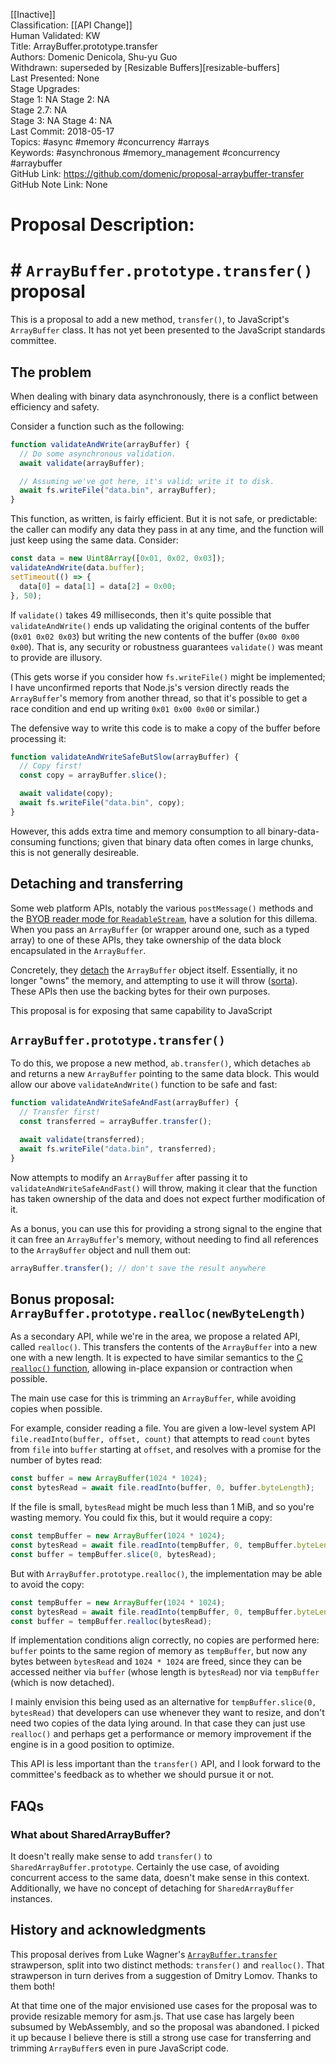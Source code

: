 [[Inactive]]<br>Classification: [[API Change]]<br>Human Validated: KW<br>Title: ArrayBuffer.prototype.transfer<br>Authors: Domenic Denicola, Shu-yu Guo<br>Withdrawn: superseded by [Resizable Buffers][resizable-buffers]<br>Last Presented: None<br>Stage Upgrades:<br>Stage 1: NA
Stage 2: NA  
Stage 2.7: NA  
Stage 3: NA
Stage 4: NA<br>Last Commit: 2018-05-17<br>Topics: #async #memory #concurrency #arrays<br>Keywords: #asynchronous #memory_management #concurrency  #arraybuffer <br>GitHub Link: https://github.com/domenic/proposal-arraybuffer-transfer <br>GitHub Note Link: None
# Proposal Description:
# # `ArrayBuffer.prototype.transfer()` proposal

This is a proposal to add a new method, `transfer()`, to JavaScript's `ArrayBuffer` class. It has not yet been presented to the JavaScript standards committee.

## The problem

When dealing with binary data asynchronously, there is a conflict between efficiency and safety.

Consider a function such as the following:

```js
function validateAndWrite(arrayBuffer) {
  // Do some asynchronous validation.
  await validate(arrayBuffer);

  // Assuming we've got here, it's valid; write it to disk.
  await fs.writeFile("data.bin", arrayBuffer);
}
```

This function, as written, is fairly efficient. But it is not safe, or predictable: the caller can modify any data they pass in at any time, and the function will just keep using the same data. Consider:

```js
const data = new Uint8Array([0x01, 0x02, 0x03]);
validateAndWrite(data.buffer);
setTimeout(() => {
  data[0] = data[1] = data[2] = 0x00;
}, 50);
```

If `validate()` takes 49 milliseconds, then it's quite possible that `validateAndWrite()` ends up validating the original contents of the buffer (`0x01 0x02 0x03`) but writing the new contents of the buffer (`0x00 0x00 0x00`). That is, any security or robustness guarantees `validate()` was meant to provide are illusory.

(This gets worse if you consider how `fs.writeFile()` might be implemented; I have unconfirmed reports that Node.js's version directly reads the `ArrayBuffer`'s memory from another thread, so that it's possible to get a race condition and end up writing `0x01 0x00 0x00` or similar.)

The defensive way to write this code is to make a copy of the buffer before processing it:

```js
function validateAndWriteSafeButSlow(arrayBuffer) {
  // Copy first!
  const copy = arrayBuffer.slice();

  await validate(copy);
  await fs.writeFile("data.bin", copy);
}
```

However, this adds extra time and memory consumption to all binary-data-consuming functions; given that binary data often comes in large chunks, this is not generally desireable.

## Detaching and transferring

Some web platform APIs, notably the various `postMessage()` methods and the [BYOB reader mode for `ReadableStream`](https://streams.spec.whatwg.org/#example-manual-read-bytes), have a solution for this dillema. When you pass an `ArrayBuffer` (or wrapper around one, such as a typed array) to one of these APIs, they take ownership of the data block encapsulated in the `ArrayBuffer`.

Concretely, they [detach](https://tc39.github.io/ecma262/#sec-detacharraybuffer) the `ArrayBuffer` object itself. Essentially, it no longer "owns" the memory, and attempting to use it will throw ([sorta](https://github.com/tc39/ecma262/issues/678)). These APIs then use the backing bytes for their own purposes.

This proposal is for exposing that same capability to JavaScript

## `ArrayBuffer.prototype.transfer()`

To do this, we propose a new method, `ab.transfer()`, which detaches `ab` and returns a new `ArrayBuffer` pointing to the same data block. This would allow our above `validateAndWrite()` function to be safe and fast:

```js
function validateAndWriteSafeAndFast(arrayBuffer) {
  // Transfer first!
  const transferred = arrayBuffer.transfer();

  await validate(transferred);
  await fs.writeFile("data.bin", transferred);
}
```

Now attempts to modify an `ArrayBuffer` after passing it to `validateAndWriteSafeAndFast()` will throw, making it clear that the function has taken ownership of the data and does not expect further modification of it.

As a bonus, you can use this for providing a strong signal to the engine that it can free an `ArrayBuffer`'s memory, without needing to find all references to the `ArrayBuffer` object and null them out:

```js
arrayBuffer.transfer(); // don't save the result anywhere
```

## Bonus proposal: `ArrayBuffer.prototype.realloc(newByteLength)`

As a secondary API, while we're in the area, we propose a related API, called `realloc()`. This transfers the contents of the `ArrayBuffer` into a new one with a new length. It is expected to have similar semantics to the [C `realloc()` function](http://en.cppreference.com/w/c/memory/realloc), allowing in-place expansion or contraction when possible.

The main use case for this is trimming an `ArrayBuffer`, while avoiding copies when possible.

For example, consider reading a file. You are given a low-level system API `file.readInto(buffer, offset, count)` that attempts to read `count` bytes from `file` into `buffer` starting at `offset`, and resolves with a promise for the number of bytes read:

```js
const buffer = new ArrayBuffer(1024 * 1024);
const bytesRead = await file.readInto(buffer, 0, buffer.byteLength);
```

If the file is small, `bytesRead` might be much less than 1 MiB, and so you're wasting memory. You could fix this, but it would require a copy:

```js
const tempBuffer = new ArrayBuffer(1024 * 1024);
const bytesRead = await file.readInto(tempBuffer, 0, tempBuffer.byteLength);
const buffer = tempBuffer.slice(0, bytesRead);
```

But with `ArrayBuffer.prototype.realloc()`, the implementation may be able to avoid the copy:

```js
const tempBuffer = new ArrayBuffer(1024 * 1024);
const bytesRead = await file.readInto(tempBuffer, 0, tempBuffer.byteLength);
const buffer = tempBuffer.realloc(bytesRead);
```

If implementation conditions align correctly, no copies are performed here: `buffer` points to the same region of memory as `tempBuffer`, but now any bytes between `bytesRead` and `1024 * 1024` are freed, since they can be accessed neither via `buffer` (whose length is `bytesRead`) nor via `tempBuffer` (which is now detached).

I mainly envision this being used as an alternative for `tempBuffer.slice(0, bytesRead)` that developers can use whenever they want to resize, and don't need two copies of the data lying around. In that case they can just use `realloc()` and perhaps get a performance or memory improvement if the engine is in a good position to optimize.

This API is less important than the `transfer()` API, and I look forward to the committee's feedback as to whether we should pursue it or not.

## FAQs

### What about SharedArrayBuffer?

It doesn't really make sense to add `transfer()` to `SharedArrayBuffer.prototype`. Certainly the use case, of avoiding concurrent access to the same data, doesn't make sense in this context. Additionally, we have no concept of detaching for `SharedArrayBuffer` instances.

## History and acknowledgments

This proposal derives from Luke Wagner's [`ArrayBuffer.transfer`](https://gist.github.com/lukewagner/2735af7eea411e18cf20) strawperson, split into two distinct methods: `transfer()` and `realloc()`. That strawperson in turn derives from a suggestion of Dmitry Lomov. Thanks to them both!

At that time one of the major envisioned use cases for the proposal was to provide resizable memory for asm.js. That use case has largely been subsumed by WebAssembly, and so the proposal was abandoned. I picked it up because I believe there is still a strong use case for transferring and trimming `ArrayBuffer`s even in pure JavaScript code.